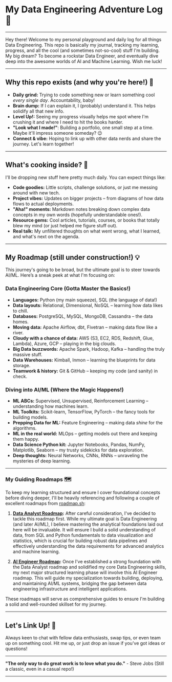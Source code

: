 # My Data Engineering Adventure Log 🚀

---

Hey there! Welcome to my personal playground and daily log for all things Data Engineering. This repo is basically my journal, tracking my learning, progress, and all the cool (and sometimes not-so-cool) stuff I'm building. My big dream? To become a rockstar Data Engineer, and eventually dive deep into the awesome worlds of AI and Machine Learning. Wish me luck!

---

## Why this repo exists (and why you're here!) 🤔

* **Daily grind:** Trying to code something new or learn something cool *every single day*. Accountability, baby!
* **Brain dump:** If I can explain it, I (probably) understand it. This helps solidify all that new info.
* **Level Up!:** Seeing my progress visually helps me spot where I'm crushing it and where I need to hit the books harder.
* **"Look what I made!"**: Building a portfolio, one small step at a time. Maybe it'll impress someone someday? 😉
* **Connect & vibe:** Hoping to link up with other data nerds and share the journey. Let's learn together!

---

## What's cooking inside? 📁

I'll be dropping new stuff here pretty much daily. You can expect things like:

* **Code goodies:** Little scripts, challenge solutions, or just me messing around with new tech.
* **Project vibes:** Updates on bigger projects – from diagrams of how data flows to actual deployments.
* **"Aha!" moments:** Markdown notes breaking down complex data concepts in my own words (hopefully understandable ones!).
* **Resource gems:** Cool articles, tutorials, courses, or books that totally blew my mind (or just helped me figure stuff out).
* **Real talk:** My unfiltered thoughts on what went wrong, what I learned, and what's next on the agenda.

---

## My Roadmap (still under construction!) 💡

This journey's going to be broad, but the ultimate goal is to steer towards AI/ML. Here’s a sneak peek at what I'm focusing on:

### Data Engineering Core (Gotta Master the Basics!)
* **Languages:** Python (my main squeeze), SQL (the language of data!)
* **Data layouts:** Relational, Dimensional, NoSQL – learning how data likes to chill.
* **Databases:** PostgreSQL, MySQL, MongoDB, Cassandra – the data homes.
* **Moving data:** Apache Airflow, dbt, Fivetran – making data flow like a river.
* **Cloudy with a chance of data:** AWS (S3, EC2, RDS, Redshift, Glue, Lambda), Azure, GCP – playing in the big clouds.
* **Big Data buzzwords:** Apache Spark, Hadoop, Kafka – handling the truly massive stuff.
* **Data Warehouses:** Kimball, Inmon – learning the blueprints for data storage.
* **Teamwork & history:** Git & GitHub – keeping my code (and sanity) in check.

### Diving into AI/ML (Where the Magic Happens!)
* **ML ABCs:** Supervised, Unsupervised, Reinforcement Learning – understanding how machines learn.
* **ML Toolkits:** Scikit-learn, TensorFlow, PyTorch – the fancy tools for building models.
* **Prepping Data for ML:** Feature Engineering – making data *shine* for the algorithms.
* **ML in the real world:** MLOps – getting models out there and keeping them happy.
* **Data Science Python kit:** Jupyter Notebooks, Pandas, NumPy, Matplotlib, Seaborn – my trusty sidekicks for data exploration.
* **Deep thoughts:** Neural Networks, CNNs, RNNs – unraveling the mysteries of deep learning.

--- 

### My Guiding Roadmaps 🗺️

To keep my learning structured and ensure I cover foundational concepts before diving deeper, I'll be heavily referencing and following a couple of excellent roadmaps from [roadmap.sh](https://roadmap.sh):

1.  **[Data Analyst Roadmap](https://roadmap.sh/data-analyst):**
    After careful consideration, I've decided to tackle this roadmap first. While my ultimate goal is Data Engineering (and later AI/ML), I believe mastering the analytical foundations laid out here will be invaluable. It will ensure I build a solid understanding of data, from SQL and Python fundamentals to data visualization and statistics, which is crucial for building robust data pipelines and effectively understanding the data requirements for advanced analytics and machine learning.

2.  **[AI Engineer Roadmap](https://roadmap.sh/ai-engineer):**
    Once I've established a strong foundation with the Data Analyst roadmap and solidified my core Data Engineering skills, my next major structured learning phase will involve this AI Engineer roadmap. This will guide my specialization towards building, deploying, and maintaining AI/ML systems, bridging the gap between data engineering infrastructure and intelligent applications.

These roadmaps will serve as comprehensive guides to ensure I'm building a solid and well-rounded skillset for my journey.



---

## Let's Link Up! 🤝

Always keen to chat with fellow data enthusiasts, swap tips, or even team up on something cool. Hit me up, or just drop an issue if you've got ideas or questions!

---

**"The only way to do great work is to love what you do."** - Steve Jobs (Still a classic, even in a casual repo!)

---


